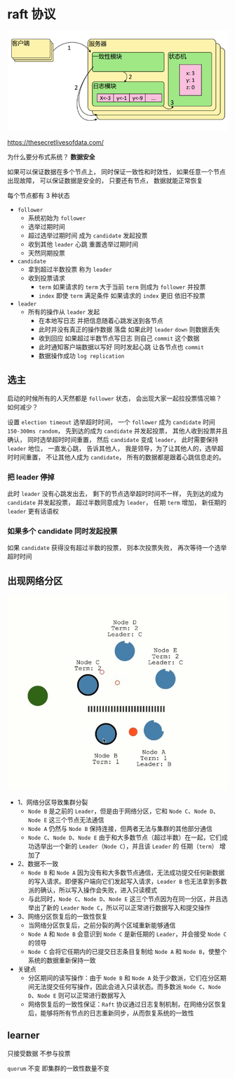 # raft 协议



![raft](images/raft.png)


https://thesecretlivesofdata.com/




为什么要分布式系统？
**数据安全**

如果可以保证数据在多个节点上，
同时保证一致性和时效性，
如果任意一个节点出现故障，
可以保证数据是安全的，
只要还有节点，
数据就能正常恢复


每个节点都有 3 种状态
- `follower`
  - 系统初始为 `follower`
  - 选举过期时间
  - 超过选举过期时间 成为 `candidate` 发起投票
  - 收到其他 `leader` 心跳 重置选举过期时间
  - 天然同期投票
- `candidate`
    - 拿到超过半数投票 称为 `leader`
    - 收到投票请求
      - `term` 如果请求的 `term` 大于当前 `term` 则成为 `follower` 并投票
      - `index` 即使 `term` 满足条件 如果请求的 `index` 更旧 依旧不投票
- `leader`
  - 所有的操作从 `leader` 发起
    - 在本地写日志 并把信息随着心跳发送到各节点
    - 此时并没有真正的操作数据 落盘 如果此时 `leader` `down` 则数据丢失
    - 收到回应 如果超过半数节点写日志 则自己 `commit` 这个数据
    - 此时通知客户端数据以写好 同时发起心跳 让各节点也 `commit`
    - 数据操作成功 `log replication`



## 选主

启动的时候所有的人天然都是 `follower` 状态，
会出现大家一起拉投票情况嘛？
如何减少？

设置 `election timeout` 选举超时时间，
一个 `follower` 成为 `candidate` 时间 `150-300ms random`，
先到达的成为 `candidate` 并发起投票，
其他人收到投票并且确认，
同时选举超时时间重置，
然后 `candidate` 变成 `leader`，
此时需要保持 `leader` 地位，
一直发心跳，
告诉其他人，
我是领导，为了让其他人的，选举超时时间重置，
不让其他人成为 `candidate`，
所有的数据都是跟着心跳信息走的。

### 把 leader 停掉

此时 `leader` 没有心跳发出去，
剩下的节点选举超时时间不一样，
先到达的成为 `candidate` 并发起投票，
超过半数同意成为 `leader`，
任期 `term` 增加，
新任期的 `leader` 更有话语权


### 如果多个 candidate 同时发起投票

如果 `candidate` 获得没有超过半数的投票，
则本次投票失败，
再次等待一个选举超时时间



## 出现网络分区

![slice](images/slice.png)

- 1、网络分区导致集群分裂
  - `Node B` 是之前的 `Leader`，但是由于网络分区，它和 `Node C`、`Node D`、`Node E` 这三个节点无法通信
  - `Node A` 仍然与 `Node B` 保持连接，但两者无法与集群的其他部分通信
  - `Node C`、`Node D`、`Node E` 由于和大多数节点（超过半数）在一起，它们成功选举出一个新的 `Leader`（`Node C`），并且该 `Leader` 的 任期（`term`） 增加了
- 2、数据不一致
  - `Node B` 和 `Node A` 因为没有和大多数节点通信，无法成功提交任何新数据的写入请求。即便客户端向它们发起写入请求，`Leader B` 也无法拿到多数派的确认，所以写入操作会失败，进入只读模式
  - 与此同时，`Node C`、`Node D`、`Node E` 这三个节点因为在同一分区，并且选举出了新的 `Leader` `Node C`，所以可以正常进行数据写入和提交操作
- 3、网络分区恢复后的一致性恢复
  - 当网络分区恢复后，之前分裂的两个区域重新能够通信
  - `Node A` 和 `Node B` 会意识到 `Node C` 是新任期的 `Leader`，并会接受 `Node C` 的领导
  - `Node C` 会将它任期内的已提交日志条目复制给 `Node A` 和 `Node B`，使整个系统的数据重新保持一致
- 关键点
  - 分区期间的读写操作：由于 `Node B` 和 `Node A` 处于少数派，它们在分区期间无法提交任何写操作，因此会进入只读状态。而多数派 `Node C`、`Node D`、`Node E` 则可以正常进行数据写入
  - 网络恢复后的一致性保证：`Raft` 协议通过日志复制机制，在网络分区恢复后，能够将所有节点的日志重新同步，从而恢复系统的一致性


## learner



只接受数据 不参与投票

`quorum` 不变 即集群的一致性数量不变















